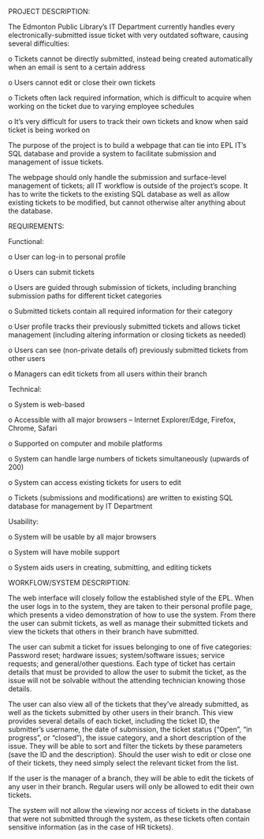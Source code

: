PROJECT DESCRIPTION:

   The Edmonton Public Library’s IT Department currently handles every electronically-submitted issue ticket with very outdated 
software, causing several difficulties:

o	Tickets cannot be directly submitted, instead being created automatically when an email is sent to a certain address

o	Users cannot edit or close their own tickets 

o	Tickets often lack required information, which is difficult to acquire when working on the ticket due to varying employee 
  schedules
  
o	It’s very difficult for users to track their own tickets and know when said ticket is being worked on

   The purpose of the project is to build a webpage that can tie into EPL IT’s SQL database and provide a system to facilitate 
submission and management of issue tickets. 

   The webpage should only handle the submission and surface-level management of tickets; all IT workflow is outside of the 
project’s scope. It has to write the tickets to the existing SQL database as well as allow existing tickets to be modified, 
but cannot otherwise alter anything about the database. 



REQUIREMENTS:

Functional: 

o	User can log-in to personal profile

o	Users can submit tickets

o	Users are guided through submission of tickets, including branching submission paths for different ticket categories

o	Submitted tickets contain all required information for their category

o	User profile tracks their previously submitted tickets and allows ticket management (including altering information or 
  closing tickets as needed)
  
o	Users can see (non-private details of) previously submitted tickets from other users

o	Managers can edit tickets from all users within their branch

Technical:

o	System is web-based

o	Accessible with all major browsers – Internet Explorer/Edge, Firefox, Chrome, Safari

o	Supported on computer and mobile platforms

o	System can handle large numbers of tickets simultaneously (upwards of 200)

o	System can access existing tickets for users to edit

o	Tickets (submissions and modifications) are written to existing SQL database for management by IT Department 

Usability:

o	System will be usable by all major browsers

o	System will have mobile support

o	System aids users in creating, submitting, and editing tickets



WORKFLOW/SYSTEM DESCRIPTION:

   The web interface will closely follow the established style of the EPL. When the user logs in to the system, they are taken to 
their personal profile page, which presents a video demonstration of how to use the system. From there the user can submit 
tickets, as well as manage their submitted tickets and view the tickets that others in their branch have submitted.

   The user can submit a ticket for issues belonging to one of five categories: Password reset; hardware issues; 
system/software issues; service requests; and general/other questions. Each type of ticket has certain details that must be 
provided to allow the user to submit the ticket, as the issue will not be solvable without the attending technician knowing 
those details. 

   The user can also view all of the tickets that they’ve already submitted, as well as the tickets submitted by other users in 
their branch. This view provides several details of each ticket, including the ticket ID, the submitter’s username, the date of
submission, the ticket status (“Open”, “in progress”, or “closed”), the issue category, and a short description of the issue. 
They will be able to sort and filter the tickets by these parameters (save the ID and the description). Should the user wish to 
edit or close one of their tickets, they need simply select the relevant ticket from the list.

   If the user is the manager of a branch, they will be able to edit the tickets of any user in their branch. Regular users will
only be allowed to edit their own tickets.

   The system will not allow the viewing nor access of tickets in the database that were not submitted through the system, as 
these tickets often contain sensitive information (as in the case of HR tickets).
